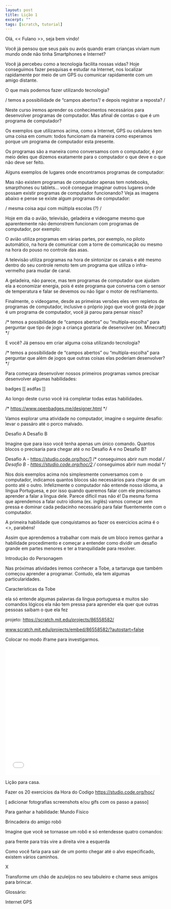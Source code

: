 ```yaml
---
layout: post
title: Lição 1
excerpt: ""
tags: [scratch, tutorial]
---
```


Olá, << Fulano >>, seja bem vindo!

Você já pensou que seus pais ou avós quando eram crianças viviam num mundo onde não tinha Smartphones e Internet?

Você já percebeu como a tecnologia facilita nossas vidas? Hoje conseguimos fazer pesquisas e estudar na Internet, nos localizar rapidamente por meio de um GPS ou comunicar rapidamente com um amigo distante.

O que mais podemos fazer utilizando tecnologia?

/ temos a possibilidade de “campos abertos”/ e depois registrar a reposta? /

Neste curso iremos aprender os conhecimentos necessários para desenvolver programas de computador. Mas afinal de contas o que é um programa de computador?

Os exemplos que utilizamos acima, como a Internet, GPS ou celulares tem uma coisa em comum: todos funcionam da maneira como esperamos porque um programa de computador esta presente.

Os programas são a maneira como conversamos com o computador, é por meio deles que dizemos exatamente para o computador o que deve e o que não deve ser feito.

Alguns exemplos de lugares onde encontramos programas de computador:

Mas não existem programas de computador apenas tem notebooks, smarpthones ou tablets... você consegue imaginar outros lugares onde possam existir programas de computador funcionando? Veja as imagens abaixo e pense se existe algum programas de computador:

/ mesma coisa aqui com múltipla escolas (?) /

Hoje em dia o avião, televisão, geladeira e videogame mesmo que aparentemente não demonstrem funcionam com programas de computador, por exemplo:

O avião utiliza programas em várias partes, por exemplo, no piloto automático, na hora de comunicar com a torre de comunicação ou mesmo na hora do pouso no controle das asas.

A televisão utiliza programas na hora de sintonizar os canais e até mesmo dentro do seu controle remoto tem um programa que utiliza o infra-vermelho para mudar de canal.

A geladeira, não parece, mas tem programas de computador que ajudam ela a economizar energia, pois é este programa que conversa com o sensor de temperatura e falar se devemos ou não ligar o motor de resfriamento.

Finalmente, o videogame, desde as primeiras versões eles vem repletos de programas de computador, inclusive o próprio jogo que você gosta de jogar é um programa de computador, você já parou para pensar nisso?

/* temos a possibilidade de “campos abertos” ou “multipla-escolha” para perguntar que tipo de jogo a criança gostaria de desenvolver (ex. Minecraft) */

E você? Já pensou em criar alguma coisa utilizando tecnologia?

/* temos a possibilidade de “campos abertos” ou “multipla-escolha” para perguntar que além de jogos que outras coisas elas poderiam desenvolver? */

Para começara desenvolver nossos primeiros programas vamos precisar desenvolver algumas habilidades:  

badges
[[ asdfas ]]

Ao longo deste curso você irá completar todas estas habilidades.

/* https://www.openbadges.me/designer.html  */

Vamos explorar uma atividade no computador, imagine o seguinte desafio: levar o passáro até o porco malvado.



Desafio A
Desafio B

Imagine que para isso você tenha apenas um único comando.
Quantos blocos o  precisaria para chegar até o  no Desafio A e no Desafio B?

Desafio A - https://studio.code.org/hoc/1 /* conseguimos abrir num modal */
Desafio B - https://studio.code.org/hoc/2 /* conseguimos abrir num modal */

Nos dois exemplos acima nós simplesmente conversamos com o computador, indicamos quantos blocos são necessários para chegar de um ponto até o outro. Infelizmente o computador não entende nosso idioma, a língua Portuguesa, e por isso quando queremos falar com ele precisamos aprender a falar a língua dele. Parece díficil mas não é!  Da mesma forma que aprendemos a falar outro idioma (ex. inglês) vamos começar sem pressa e dominar cada pedacinho necessário para falar fluentemente com o computador.

A primeira habilidade que conquistamos ao fazer os exercicios acima é o <<PRIMEIRO BLOCO>>, parabéns!

Assim que aprendemos a trabalhar com mais de um bloco iremos ganhar a habilidade procedimento e começar a entender como dividir um desafio grande em partes menores e ter a tranquilidade para resolver.


Introdução do Personagem

Nas próximas atividades iremos conhecer a Tobe, a tartaruga que também começou aprender a programar. Contudo, ela tem algumas particularidades.



Características da Tobe

ela só entende algumas palavras da língua portuguesa e muitos são comandos lógicos
ela não tem pressa para aprender
ela quer que outras pessoas saibam o que ela fez

projeto: https://scratch.mit.edu/projects/86558582/


www.scratch.mit.edu/projects/embed/86558582/?autostart=false



Colocar no modo iframe para investigarmos.

<iframe allowtransparency="true" width="485" height="402" src="//scratch.mit.edu/projects/embed/86558582/?autostart=false" frameborder="0" allowfullscreen></iframe>


Lição para casa.

Fazer os 20 exercicios da Hora do Codigo
https://studio.code.org/hoc/

[ adicionar fotografias screenshots e/ou gifs com os passo a passo]


Para ganhar a habilidade: Mundo Físico

Brincadeira do amigo robô

Imagine que você se tornasse um robô e só entendesse quatro comandos:

para frente
para trás
vire a direita
vire a esquerda

Como você faria para sair de um ponto chegar até o alvo especificado, existem vários caminhos.




































X













Transforme um chão de azuleijos no seu tabuleiro e chame seus amigos para brincar.



Glossário:

Internet
GPS
